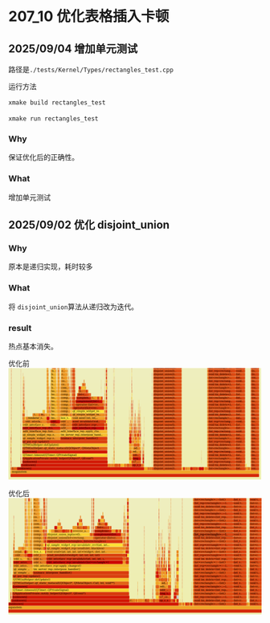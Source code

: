 # 207_10 优化表格插入卡顿

## 2025/09/04 增加单元测试

路径是`./tests/Kernel/Types/rectangles_test.cpp`

运行方法 
```
xmake build rectangles_test

xmake run rectangles_test
```


### Why
保证优化后的正确性。

### What
增加单元测试


## 2025/09/02 优化 disjoint_union

### Why
原本是递归实现，耗时较多

### What
将 `disjoint_union`算法从递归改为迭代。

### result
热点基本消失。

优化前
![](./image/207_10_1.png)

优化后
![](./image/207_10_2.png)